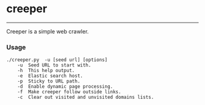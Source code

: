 # creeper
---
Creeper is a simple web crawler.

### Usage
```
./creeper.py  -u [seed url] [options]
	-u	Seed URL to start with.
	-h	This help output.
	-e	Elastic search host.
	-p	Sticky to URL path.
	-d	Enable dynamic page processing.
	-f	Make creeper follow outside links.
	-c	Clear out visited and unvisited domains lists.
```